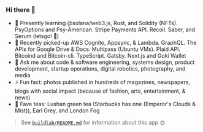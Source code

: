 ### Hi there 👋

- 🌱 Presently learning @solana/web3.js, Rust, and Solidity (NFTs). PsyOptions and Psy-American. Stripe Payments API. Recoil. Saber, and Serum (letsgo! 🚀)
- 🌳 Recently picked-up AWS Cognito, Appsync, & Lambda. GraphQL. The APIs for Google Drive & Docs. Multipass (Ubuntu VMs). Plaid API. Bitcoind and Bitcoin-cli. TypeScript. Gatsby. Next.js and Goki Wallet 
- 💬 Ask me about code & software engineering, systems design, product development, startup operations, digital robotics, photography, and media
- ⚡ Fun fact: photos published in hundreds of magazines, newspapers, blogs with social impact (because of fashion, arts, entertainment, & news)
- 🍵 Fave teas: Lushan green tea (Starbucks has one (Emperor's Clouds & Mist)), Earl Grey, and London Fog

> See [`buildlab/README.md`](https://github.com/jasonhargrove/jasonhargrove/blob/main/buildlab/README.md) for information about this app 🌞
